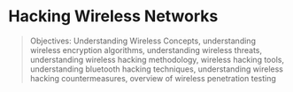 # Hacking Wireless Networks

> Objectives: Understanding Wireless Concepts, understanding wireless encryption algorithms, understanding wireless threats, understanding wireless hacking methodology, wireless hacking tools, understanding bluetooth hacking techniques, understanding wireless hacking countermeasures, overview of wireless penetration testing





